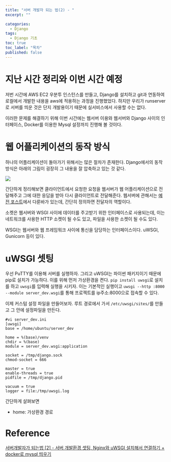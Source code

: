 ```yaml
---
title: "서버 개발자 되는 법(2) - "
excerpt: ""

categories:
  - Django
tags:
  - Django 기초
toc: true
toc_label: "목차"
published: false
---
```


# 지난 시간 정리와 이번 시간 예정 

저번 시간에 AWS EC2 우분투 인스턴스를 만들고, Django를 설치하고 git과 연동하여 로컬에서 개발한 내용을 aws에 적용하는 과정을 진행했었다. 하지만 우리가 runserver로 서버를 띄운 것은 단지 개발용이기 때문에 실서비스에서 사용할 수는 없다. 

이러한 문제를 해결하기 위해 이번 시간에는 웹서버 이용와 웹서버와 Django 사이의 인터페이스, Docker를 이용한 Mysql 설정까지 진행해 볼 것이다.

# 웹 어플리케이션의 동작 방식

하나의 어플리케이션이 돌아가기 위해서는 많은 절차가 존재한다. Django에서의 동작 방식은 아래의 그림이 굉장히 그 내용을 잘 압축하고 있는 것 같다.

<img src="https://drive.google.com/uc?export=view&id=1tuGDybrEI8yDJA7iWpjPIsROaQtToUlv">

간단하게 정리해보면 클라이언트에서 요청한 요청을 웹서버가 웹 어플리케이션으로 전달해주고 그에 대한 응답을 받아 다시 클라이언트로 전달해준다. 웹서버에 관해서는 <a href="https://kgw7401.github.io/project/project2/">예전 포스트</a>에서 다룬바가 있는데, 간단히 정의하면 전달자의 역할이다.

소켓은 웹서버와 WSGI 사이에 데이터를 주고받기 위한 인터페이스로 사용되는데, 이는 네트워크를 사용한 HTTP 소켓이 될 수도 있고, 파일을 사용한 소켓이 될 수도 있다.

WSGI는 웹서버와 웹 프레임워크 사이에 통신을 담당하는 인터페이스이다. uWSGI, Gunicorn 등이 있다.

# uWSGI 셋팅

우선 PuTTY를 이용해 서버를 실행하자. 그리고 uWSGI는 파이썬 패키지이기 때문에 pip로 설치가 가능하다. 이를 위해 먼저 가상환경을 켠다. `pip install uwsgi`로 설치를 하고 `uwsgi`를 입력해 실행을 시키자. 이는 기본적인 실행이고 `uwsgi --http :8000 --module server_dev.wsgi`를 통해 프로젝트를 ip주소:8000으로 접속할 수 있다.

이제 커스텀 설정 파일을 만들어보자. 루트 경로에서 가서 `/etc/uwsgi/sites/`를 만들고 그 안에 설정파일을 만든다.

```
#vi server_dev.ini
[uwsgi]
base = /home/ubuntu/server_dev

home = %(base)/venv
chdir = %(base)
module = server_dev.wsgi:application

socket = /tmp/django.sock
chmod-socket = 666

master = true
enable-threads = true
pidfile = /tmp/django.pid

vacuum = true
logger = file:/tmp/uwsgi.log
```

간단하게 살펴보면 
- home: 가상환경 경로

# Reference

<a href="https://cholol.tistory.com/485?category=966420">서버개발자가 되는법 [2] - 서버 개발환경 셋팅, Nginx와 uWSGI 설치해서 연결하기 + docker로 mysql 띄우기</a>